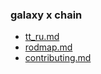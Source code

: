 ### galaxy x chain

- [tt_ru.md](docs/tt_ru.md)
- [rodmap.md](docs/roadmap.md)
- [contributing.md](docs/cotributing.md)

